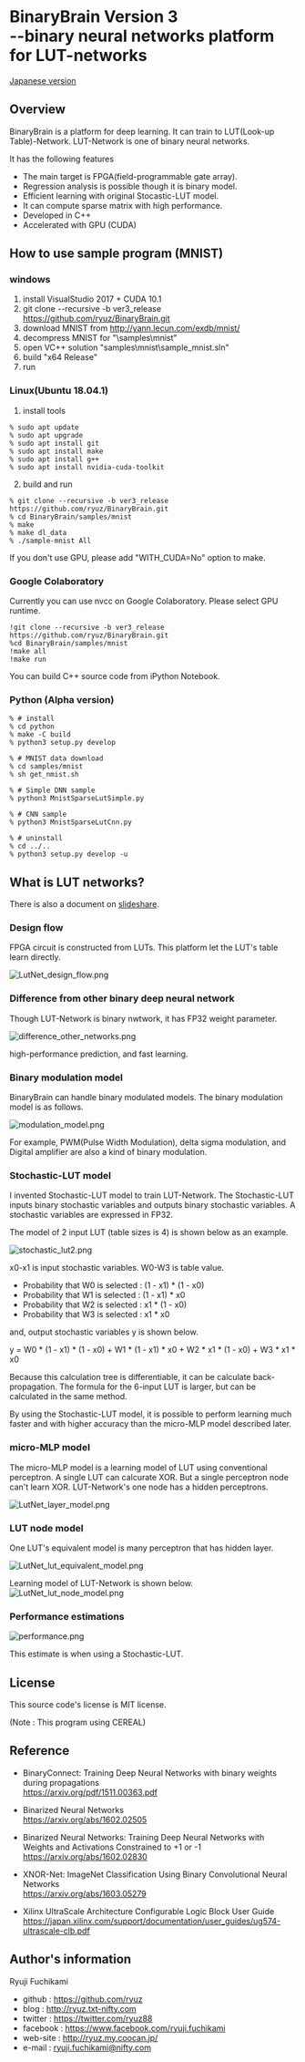 ﻿
# BinaryBrain Version 3<br> --binary neural networks platform for LUT-networks

[Japanese version](README.md)

## Overview
BinaryBrain is a platform for deep learning. It can train to LUT(Look-up Table)-Network.
LUT-Network is one of binary neural networks.

It has the following features

- The main target is FPGA(field-programmable gate array).
- Regression analysis is possible though it is binary model.
- Efficient learning with original Stocastic-LUT model.
- It can compute sparse matrix with high performance.
- Developed in C++
- Accelerated with GPU (CUDA)


## How to use sample program (MNIST)
### windows
1. install VisualStudio 2017 + CUDA 10.1
2. git clone --recursive -b ver3_release https://github.com/ryuz/BinaryBrain.git 
3. download MNIST from http://yann.lecun.com/exdb/mnist/
4. decompress MNIST for "\samples\mnist"
5. open VC++ solution "samples\mnist\sample_mnist.sln"
6. build "x64 Release"
7. run

### Linux(Ubuntu 18.04.1)
1. install tools 
```
% sudo apt update
% sudo apt upgrade
% sudo apt install git
% sudo apt install make
% sudo apt install g++
% sudo apt install nvidia-cuda-toolkit
```
2. build and run
```
% git clone --recursive -b ver3_release  https://github.com/ryuz/BinaryBrain.git
% cd BinaryBrain/samples/mnist
% make
% make dl_data
% ./sample-mnist All
```

If you don't use GPU, please add "WITH_CUDA=No" option to make.

### Google Colaboratory
Currently you can use nvcc on Google Colaboratory.
Please select GPU runtime.
```
!git clone --recursive -b ver3_release  https://github.com/ryuz/BinaryBrain.git
%cd BinaryBrain/samples/mnist
!make all
!make run
```
You can build C++ source code from iPython Notebook.


### Python (Alpha version)

```
% # install
% cd python
% make -C build
% python3 setup.py develop

% # MNIST data download
% cd samples/mnist
% sh get_nmist.sh

% # Simple DNN sample
% python3 MnistSparseLutSimple.py

% # CNN sample
% python3 MnistSparseLutCnn.py

% # uninstall
% cd ../..
% python3 setup.py develop -u
```


## What is LUT networks?

There is also a document on [slideshare](https://www.slideshare.net/ryuz88/lutnetwork-revision2-english-version).

### Design flow
FPGA circuit is constructed from LUTs.
This platform let the LUT's table learn directly.

![LutNet_design_flow.png](documents/images/LutNet_design_flow.png "design flow")

### Difference from other binary deep neural network
Though LUT-Network is binary nwtwork, it has FP32 weight parameter.

![difference_other_networks.png](documents/images/difference_other_networks.png "difference from other networks")

high-performance prediction, and fast learning.

### Binary modulation model
BinaryBrain can handle binary modulated models.
The binary modulation model is as follows.

![modulation_model.png](documents/images/modulation_model.png "modulation_model")

For example, PWM(Pulse Width Modulation), delta sigma modulation, and Digital amplifier are also a kind of binary modulation.

### Stochastic-LUT model
I invented Stochastic-LUT model to train LUT-Network.
The Stochastic-LUT inputs binary stochastic variables and outputs binary stochastic variables.
A stochastic variables are expressed in FP32.

The model of 2 input LUT (table sizes is 4) is shown below as an example.

![stochastic_lut2.png](documents/images/stochastic_lut2.png "stochastic_lut2")

x0-x1 is input stochastic variables. W0-W3 is table value.

- Probability that W0 is selected : (1 - x1) * (1 - x0)
- Probability that W1 is selected : (1 - x1) * x0
- Probability that W2 is selected : x1 * (1 - x0)
- Probability that W3 is selected : x1 * x0

 and, output stochastic variables y is shown below.

y =   W0 * (1 - x1) * (1 - x0)
      + W1 * (1 - x1) * x0
      + W2 * x1 * (1 - x0)
      + W3 * x1 * x0

 Because this calculation tree is differentiable, it can be calculate back-propagation.
The formula for the 6-input LUT is larger, but can be calculated in the same method.

By using the Stochastic-LUT model, it is possible to perform learning much faster and with higher accuracy than the micro-MLP model described later.


### micro-MLP model
The micro-MLP model is a learning model of LUT using conventional perceptron.
A single LUT can calcurate XOR. But a single perceptron node can't learn XOR.
LUT-Network's one node has a hidden perceptrons.

![LutNet_layer_model.png](documents/images/LutNet_layer_model.png "layer_model")

### LUT node model
One LUT's equivalent model is many perceptron that has hidden layer.

![LutNet_lut_equivalent_model.png](documents/images/LutNet_lut_equivalent_model.png "LUT node model")

Learning model of LUT-Network is shown below.
![LutNet_lut_node_model.png](documents/images/LutNet_node_model.png "LUT node model")


### Performance  estimations

![performance.png](documents/images/performance.png "parformance")

This estimate is when using a Stochastic-LUT.

## License
This source code's license is MIT license.

(Note : This program using CEREAL)

## Reference
- BinaryConnect: Training Deep Neural Networks with binary weights during propagations<br>
https://arxiv.org/pdf/1511.00363.pdf

- Binarized Neural Networks<br>
https://arxiv.org/abs/1602.02505

- Binarized Neural Networks: Training Deep Neural Networks with Weights and Activations Constrained to +1 or -1<br>
https://arxiv.org/abs/1602.02830

- XNOR-Net: ImageNet Classification Using Binary Convolutional Neural Networks<br>
https://arxiv.org/abs/1603.05279

- Xilinx UltraScale Architecture Configurable Logic Block User Guide<br>
https://japan.xilinx.com/support/documentation/user_guides/ug574-ultrascale-clb.pdf


## Author's information
Ryuji Fuchikami
- github : https://github.com/ryuz
- blog : http://ryuz.txt-nifty.com
- twitter : https://twitter.com/ryuz88
- facebook : https://www.facebook.com/ryuji.fuchikami
- web-site : http://ryuz.my.coocan.jp/
- e-mail : ryuji.fuchikami@nifty.com


